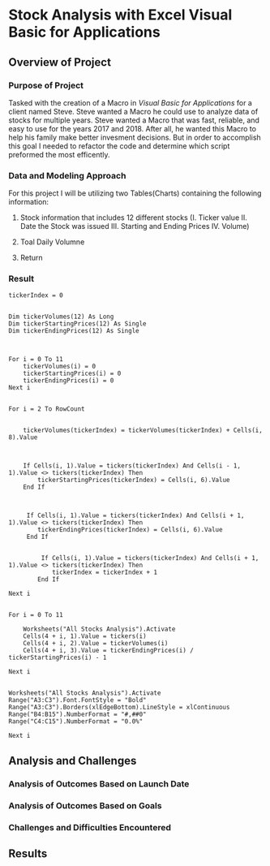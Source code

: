 # Stock Analysis with Excel Visual Basic for Applications 

## Overview of Project

### Purpose of Project

Tasked with the creation of a Macro in *Visual Basic for Applications* for a client named Steve. Steve wanted a Macro he could use to analyze data of stocks for multiple years. Steve wanted a Macro that was fast, reliable, and easy to use for the years 2017 and 2018. After all, he wanted this Macro to help his family make better invesment decisions. But in order to accomplish this goal I needed to refactor the code and determine which script preformed the most efficently. 

### Data and Modeling Approach 

For this project I will be utilizing two Tables(Charts) containing the following information:

1. Stock information that includes 12 different stocks 
    (I. Ticker value 
    II. Date the Stock was issued 
    III. Starting and Ending Prices 
    IV. Volume)
    
2. Toal Daily Volumne 

3. Return 




### Result 


    tickerIndex = 0

    
    Dim tickerVolumes(12) As Long
    Dim tickerStartingPrices(12) As Single
    Dim tickerEndingPrices(12) As Single
    
    
    
    For i = 0 To 11
        tickerVolumes(i) = 0
        tickerStartingPrices(i) = 0
        tickerEndingPrices(i) = 0
    Next i
   
    
    For i = 2 To RowCount
    
        
        tickerVolumes(tickerIndex) = tickerVolumes(tickerIndex) + Cells(i, 8).Value
        
        
        
        If Cells(i, 1).Value = tickers(tickerIndex) And Cells(i - 1, 1).Value <> tickers(tickerIndex) Then
            tickerStartingPrices(tickerIndex) = Cells(i, 6).Value
        End If
        
        
        
         If Cells(i, 1).Value = tickers(tickerIndex) And Cells(i + 1, 1).Value <> tickers(tickerIndex) Then
            tickerEndingPrices(tickerIndex) = Cells(i, 6).Value
         End If

            
             If Cells(i, 1).Value = tickers(tickerIndex) And Cells(i + 1, 1).Value <> tickers(tickerIndex) Then
                tickerIndex = tickerIndex + 1
            End If
    
    Next i
    
    
    For i = 0 To 11
        
        Worksheets("All Stocks Analysis").Activate
        Cells(4 + i, 1).Value = tickers(i)
        Cells(4 + i, 2).Value = tickerVolumes(i)
        Cells(4 + i, 3).Value = tickerEndingPrices(i) / tickerStartingPrices(i) - 1
        
    Next i
    
    
    Worksheets("All Stocks Analysis").Activate
    Range("A3:C3").Font.FontStyle = "Bold"
    Range("A3:C3").Borders(xlEdgeBottom).LineStyle = xlContinuous
    Range("B4:B15").NumberFormat = "#,##0"
    Range("C4:C15").NumberFormat = "0.0%"
    
    Next i
    
## Analysis and Challenges

### Analysis of Outcomes Based on Launch Date

### Analysis of Outcomes Based on Goals

### Challenges and Difficulties Encountered

## Results

